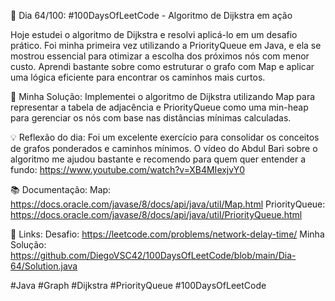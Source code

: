 🚀 Dia 64/100: #100DaysOfLeetCode - Algoritmo de Dijkstra em ação

Hoje estudei o algoritmo de Dijkstra e resolvi aplicá-lo em um desafio prático. Foi minha primeira vez utilizando a PriorityQueue em Java, e ela se mostrou essencial para otimizar a escolha dos próximos nós com menor custo. Aprendi bastante sobre como estruturar o grafo com Map e aplicar uma lógica eficiente para encontrar os caminhos mais curtos.

🌟 Minha Solução:
Implementei o algoritmo de Dijkstra utilizando Map para representar a tabela de adjacência e PriorityQueue como uma min-heap para gerenciar os nós com base nas distâncias mínimas calculadas.

💡 Reflexão do dia:
Foi um excelente exercício para consolidar os conceitos de grafos ponderados e caminhos mínimos. O vídeo do Abdul Bari sobre o algoritmo me ajudou bastante e recomendo para quem quer entender a fundo: https://www.youtube.com/watch?v=XB4MIexjvY0

📚 Documentação:
Map: https://docs.oracle.com/javase/8/docs/api/java/util/Map.html
PriorityQueue: https://docs.oracle.com/javase/8/docs/api/java/util/PriorityQueue.html

📌 Links:
Desafio: https://leetcode.com/problems/network-delay-time/
Minha Solução: https://github.com/DiegoVSC42/100DaysOfLeetCode/blob/main/Dia-64/Solution.java

#Java #Graph #Dijkstra #PriorityQueue #100DaysOfLeetCode
